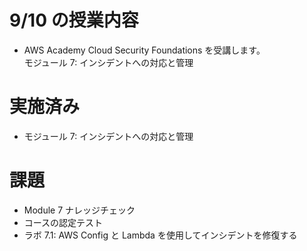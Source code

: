 # 9/10 の授業内容
- AWS Academy Cloud Security Foundations を受講します。  
  モジュール 7: インシデントへの対応と管理

# 実施済み
- モジュール 7: インシデントへの対応と管理

# 課題
- Module 7 ナレッジチェック
- コースの認定テスト
- ラボ 7.1: AWS Config と Lambda を使用してインシデントを修復する
